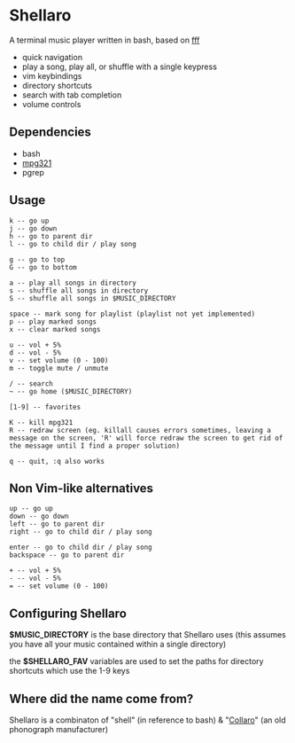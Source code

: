 # Shellaro

A terminal music player written in bash, based on [fff](https://github.com/dylanaraps/fff)

- quick navigation
- play a song, play all, or shuffle with a single keypress
- vim keybindings
- directory shortcuts
- search with tab completion
- volume controls

## Dependencies

- bash
- [mpg321](http://mpg321.sourceforge.net/)
- pgrep

## Usage

```
k -- go up
j -- go down
h -- go to parent dir
l -- go to child dir / play song

g -- go to top
G -- go to bottom

a -- play all songs in directory
s -- shuffle all songs in directory
S -- shuffle all songs in $MUSIC_DIRECTORY

space -- mark song for playlist (playlist not yet implemented)
p -- play marked songs
x -- clear marked songs

u -- vol + 5%
d -- vol - 5%
v -- set volume (0 - 100)
m -- toggle mute / unmute

/ -- search
~ -- go home ($MUSIC_DIRECTORY)

[1-9] -- favorites

K -- kill mpg321
R -- redraw screen (eg. killall causes errors sometimes, leaving a message on the screen, 'R' will force redraw the screen to get rid of the message until I find a proper solution)

q -- quit, :q also works
```

## Non Vim-like alternatives

```
up -- go up
down -- go down
left -- go to parent dir
right -- go to child dir / play song

enter -- go to child dir / play song
backspace -- go to parent dir

+ -- vol + 5%
- -- vol - 5%
= -- set volume (0 - 100)
```

## Configuring Shellaro

**$MUSIC_DIRECTORY** is the base directory that Shellaro uses (this assumes you have all your music contained within a single directory)

the **$SHELLARO_FAV** variables are used to set the paths for directory shortcuts which use the 1-9 keys

## Where did the name come from?

Shellaro is a combinaton of "shell" (in reference to bash) & "[Collaro](https://en.wikipedia.org/wiki/Collaro)" (an old phonograph manufacturer)